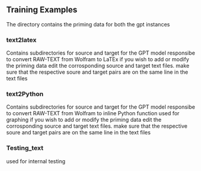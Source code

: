 ## Training Examples
The directory contains the priming data for both the gpt instances 

### text2latex 
Contains subdirectories for source and target for the GPT model responsibe to convert RAW-TEXT from Wolfram to LaTEx 
if you wish to add or modify the priming data edit the corrosponding source and target text files. 
make sure that the respective soure and target pairs are on the same line in the text files

### text2Python
Contains subdirectories for source and target for the GPT model responsibe to convert RAW-TEXT from Wolfram to inline Python function used for graphing 
if you wish to add or modify the priming data edit the corrosponding source and target text files. 
make sure that the respective soure and target pairs are on the same line in the text files

### Testing_text
used for internal testing 
